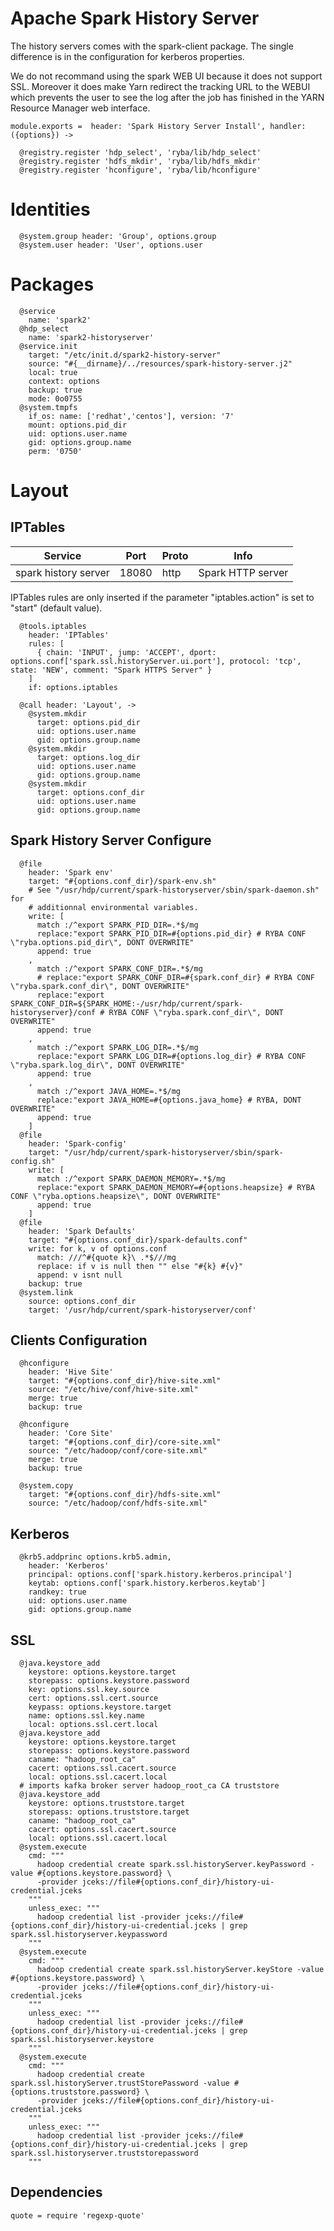 
# Apache Spark History Server

The history servers comes with the spark-client package. The single difference 
is in the configuration for  kerberos properties.

We do not recommand using the spark WEB UI because it does not support SSL. 
Moreover it does make Yarn redirect the tracking URL to the WEBUI which prevents
the user to see the log after the job has finished in the YARN Resource Manager 
web interface.

    module.exports =  header: 'Spark History Server Install', handler: ({options}) ->

      @registry.register 'hdp_select', 'ryba/lib/hdp_select'
      @registry.register 'hdfs_mkdir', 'ryba/lib/hdfs_mkdir'
      @registry.register 'hconfigure', 'ryba/lib/hconfigure'

# Identities

      @system.group header: 'Group', options.group
      @system.user header: 'User', options.user

# Packages

      @service
        name: 'spark2'
      @hdp_select
        name: 'spark2-historyserver'
      @service.init
        target: "/etc/init.d/spark2-history-server"
        source: "#{__dirname}/../resources/spark-history-server.j2"
        local: true
        context: options
        backup: true
        mode: 0o0755
      @system.tmpfs
        if_os: name: ['redhat','centos'], version: '7'
        mount: options.pid_dir
        uid: options.user.name
        gid: options.group.name
        perm: '0750'

# Layout

## IPTables

| Service              | Port  | Proto | Info              |
|----------------------|-------|-------|-------------------|
| spark history server | 18080 | http  | Spark HTTP server |

IPTables rules are only inserted if the parameter "iptables.action" is set to
"start" (default value).

      @tools.iptables
        header: 'IPTables'
        rules: [
          { chain: 'INPUT', jump: 'ACCEPT', dport: options.conf['spark.ssl.historyServer.ui.port'], protocol: 'tcp', state: 'NEW', comment: "Spark HTTPS Server" }
        ]
        if: options.iptables

      @call header: 'Layout', ->
        @system.mkdir
          target: options.pid_dir
          uid: options.user.name
          gid: options.group.name
        @system.mkdir
          target: options.log_dir
          uid: options.user.name
          gid: options.group.name
        @system.mkdir
          target: options.conf_dir
          uid: options.user.name
          gid: options.group.name

## Spark History Server Configure

      @file
        header: 'Spark env'
        target: "#{options.conf_dir}/spark-env.sh"
        # See "/usr/hdp/current/spark-historyserver/sbin/spark-daemon.sh" for
        # additionnal environmental variables.
        write: [
          match :/^export SPARK_PID_DIR=.*$/mg
          replace:"export SPARK_PID_DIR=#{options.pid_dir} # RYBA CONF \"ryba.options.pid_dir\", DONT OVERWRITE"
          append: true
        ,
          match :/^export SPARK_CONF_DIR=.*$/mg
          # replace:"export SPARK_CONF_DIR=#{spark.conf_dir} # RYBA CONF \"ryba.spark.conf_dir\", DONT OVERWRITE"
          replace:"export SPARK_CONF_DIR=${SPARK_HOME:-/usr/hdp/current/spark-historyserver}/conf # RYBA CONF \"ryba.spark.conf_dir\", DONT OVERWRITE"
          append: true
        ,
          match :/^export SPARK_LOG_DIR=.*$/mg
          replace:"export SPARK_LOG_DIR=#{options.log_dir} # RYBA CONF \"ryba.spark.log_dir\", DONT OVERWRITE"
          append: true
        ,
          match :/^export JAVA_HOME=.*$/mg
          replace:"export JAVA_HOME=#{options.java_home} # RYBA, DONT OVERWRITE"
          append: true
        ]
      @file
        header: 'Spark-config'
        target: "/usr/hdp/current/spark-historyserver/sbin/spark-config.sh"
        write: [
          match :/^export SPARK_DAEMON_MEMORY=.*$/mg
          replace:"export SPARK_DAEMON_MEMORY=#{options.heapsize} # RYBA CONF \"ryba.options.heapsize\", DONT OVERWRITE"
          append: true
        ]
      @file
        header: 'Spark Defaults'
        target: "#{options.conf_dir}/spark-defaults.conf"
        write: for k, v of options.conf
          match: ///^#{quote k}\ .*$///mg
          replace: if v is null then "" else "#{k} #{v}"
          append: v isnt null
        backup: true
      @system.link
        source: options.conf_dir
        target: '/usr/hdp/current/spark-historyserver/conf'

## Clients Configuration

      @hconfigure
        header: 'Hive Site'
        target: "#{options.conf_dir}/hive-site.xml"
        source: "/etc/hive/conf/hive-site.xml"
        merge: true
        backup: true

      @hconfigure
        header: 'Core Site'
        target: "#{options.conf_dir}/core-site.xml"
        source: "/etc/hadoop/conf/core-site.xml"
        merge: true
        backup: true

      @system.copy
        target: "#{options.conf_dir}/hdfs-site.xml"
        source: "/etc/hadoop/conf/hdfs-site.xml"

## Kerberos

      @krb5.addprinc options.krb5.admin,
        header: 'Kerberos'
        principal: options.conf['spark.history.kerberos.principal']
        keytab: options.conf['spark.history.kerberos.keytab']
        randkey: true
        uid: options.user.name
        gid: options.group.name

## SSL

      @java.keystore_add
        keystore: options.keystore.target
        storepass: options.keystore.password
        key: options.ssl.key.source
        cert: options.ssl.cert.source
        keypass: options.keystore.target
        name: options.ssl.key.name
        local: options.ssl.cert.local
      @java.keystore_add
        keystore: options.keystore.target
        storepass: options.keystore.password
        caname: "hadoop_root_ca"
        cacert: options.ssl.cacert.source
        local: options.ssl.cacert.local
      # imports kafka broker server hadoop_root_ca CA truststore
      @java.keystore_add
        keystore: options.truststore.target
        storepass: options.truststore.target
        caname: "hadoop_root_ca"
        cacert: options.ssl.cacert.source
        local: options.ssl.cacert.local
      @system.execute
        cmd: """
          hadoop credential create spark.ssl.historyServer.keyPassword -value #{options.keystore.password} \
          -provider jceks://file#{options.conf_dir}/history-ui-credential.jceks
        """
        unless_exec: """
          hadoop credential list -provider jceks://file#{options.conf_dir}/history-ui-credential.jceks | grep spark.ssl.historyserver.keypassword
        """
      @system.execute
        cmd: """
          hadoop credential create spark.ssl.historyServer.keyStore -value #{options.keystore.password} \
          -provider jceks://file#{options.conf_dir}/history-ui-credential.jceks
        """
        unless_exec: """
          hadoop credential list -provider jceks://file#{options.conf_dir}/history-ui-credential.jceks | grep spark.ssl.historyserver.keystore
        """
      @system.execute
        cmd: """
          hadoop credential create spark.ssl.historyServer.trustStorePassword -value #{options.truststore.password} \
          -provider jceks://file#{options.conf_dir}/history-ui-credential.jceks
        """
        unless_exec: """
          hadoop credential list -provider jceks://file#{options.conf_dir}/history-ui-credential.jceks | grep spark.ssl.historyserver.truststorepassword
        """

## Dependencies

    quote = require 'regexp-quote'
